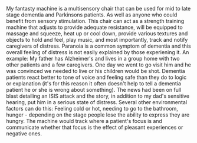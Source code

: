 My fantasty machine is a multisensory chair that can be used for mid to late stage dementia and Parkinsons patients. As well as anyone who could benefit from sensory stimulation. This chair can act as a strength training machine that adjusts to provide adequate resistance, will be equipped to massage and squeeze, heat up or cool down, provide various textures and objects to hold and feel, play music, and most importantly, track and notify caregivers of distress. Paranoia is a common symptom of dementia and this overall feeling of distress is not easily explained by those experiening it. An example: My father has Alzheimer's and lives in a group home with two other patients and a few caregivers. One day we went to go visit him and he was convinced we needed to live or his children would be shot. Dementia patients react better to tone of voice and feeling safe than they do to logic or explanation (it's for this reason it often doesn't help to tell a dementia patient he or she is wrong about something). The news had been on full blast detailing an ISIS attack and the story, in addition to my dad's sensitive hearing, put him in a serious state of distress. Several other environmental factors can do this: Feeling cold or hot, needing to go to the bathroom, hunger - depending on the stage people lose the ability to express they are hungry. The machine would track where a patient's focus is and communicate whether that focus is the effect of pleasant experiences or negative ones.
